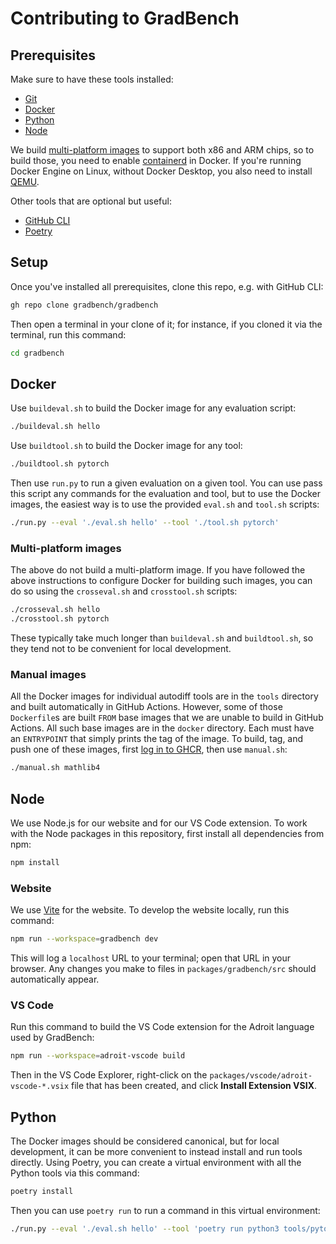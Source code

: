 # Contributing to GradBench

## Prerequisites

Make sure to have these tools installed:

- [Git][]
- [Docker][]
- [Python][]
- [Node][]

We build [multi-platform images][] to support both x86 and ARM chips, so to
build those, you need to enable [containerd][] in Docker. If you're running
Docker Engine on Linux, without Docker Desktop, you also need to install
[QEMU][].

Other tools that are optional but useful:

- [GitHub CLI][]
- [Poetry][]

## Setup

Once you've installed all prerequisites, clone this repo, e.g. with GitHub CLI:

```sh
gh repo clone gradbench/gradbench
```

Then open a terminal in your clone of it; for instance, if you cloned it via the
terminal, run this command:

```sh
cd gradbench
```

## Docker

Use `buildeval.sh` to build the Docker image for any evaluation script:

```sh
./buildeval.sh hello
```

Use `buildtool.sh` to build the Docker image for any tool:

```sh
./buildtool.sh pytorch
```

Then use `run.py` to run a given evaluation on a given tool. You can use pass
this script any commands for the evaluation and tool, but to use the Docker
images, the easiest way is to use the provided `eval.sh` and `tool.sh` scripts:

```sh
./run.py --eval './eval.sh hello' --tool './tool.sh pytorch'
```

### Multi-platform images

The above do not build a multi-platform image. If you have followed the above
instructions to configure Docker for building such images, you can do so using
the `crosseval.sh` and `crosstool.sh` scripts:

```sh
./crosseval.sh hello
./crosstool.sh pytorch
```

These typically take much longer than `buildeval.sh` and `buildtool.sh`, so they
tend not to be convenient for local development.

### Manual images

All the Docker images for individual autodiff tools are in the `tools` directory
and built automatically in GitHub Actions. However, some of those `Dockerfile`s
are built `FROM` base images that we are unable to build in GitHub Actions. All
such base images are in the `docker` directory. Each must have an `ENTRYPOINT`
that simply prints the tag of the image. To build, tag, and push one of these
images, first [log in to GHCR][], then use `manual.sh`:

```sh
./manual.sh mathlib4
```

## Node

We use Node.js for our website and for our VS Code extension. To work with the
Node packages in this repository, first install all dependencies from npm:

```sh
npm install
```

### Website

We use [Vite][] for the website. To develop the website locally, run this
command:

```sh
npm run --workspace=gradbench dev
```

This will log a `localhost` URL to your terminal; open that URL in your browser.
Any changes you make to files in `packages/gradbench/src` should automatically
appear.

### VS Code

Run this command to build the VS Code extension for the Adroit language used by
GradBench:

```sh
npm run --workspace=adroit-vscode build
```

Then in the VS Code Explorer, right-click on the
`packages/vscode/adroit-vscode-*.vsix` file that has been created, and click
**Install Extension VSIX**.

## Python

The Docker images should be considered canonical, but for local development, it
can be more convenient to instead install and run tools directly. Using Poetry,
you can create a virtual environment with all the Python tools via this command:

```sh
poetry install
```

Then you can use `poetry run` to run a command in this virtual environment:

```sh
./run.py --eval './eval.sh hello' --tool 'poetry run python3 tools/pytorch/run.py'
```

[containerd]: https://docs.docker.com/storage/containerd/
[docker]: https://docs.docker.com/engine/install/
[git]: https://git-scm.com/downloads
[github cli]: https://github.com/cli/cli#installation
[log in to GHCR]: https://docs.github.com/en/packages/working-with-a-github-packages-registry/working-with-the-container-registry#authenticating-with-a-personal-access-token-classic
[multi-platform images]: https://docs.docker.com/build/building/multi-platform/
[node]: https://nodejs.org/en/download
[poetry]: https://python-poetry.org/docs/
[python]: https://www.python.org/downloads/
[qemu]: https://docs.docker.com/build/building/multi-platform/#qemu-without-docker-desktop
[vite]: https://vitejs.dev/
